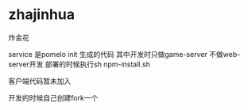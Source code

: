 zhajinhua
=========

炸金花



service 是pomelo init 生成的代码 其中开发时只做game-server 不做web-server开发
部署的时候执行sh npm-install.sh



客户端代码暂未加入



开发的时候自己创建fork一个
